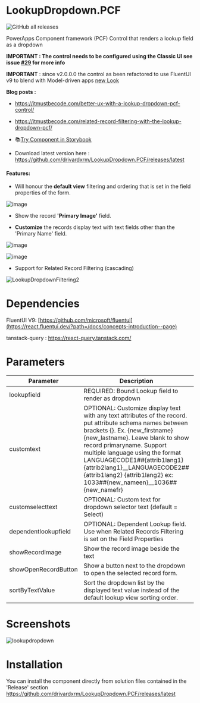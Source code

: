 # LookupDropdown.PCF 
![GitHub all releases](https://img.shields.io/github/downloads/drivardxrm/LookupDropdown.PCF/total)

 PowerApps Component framework (PCF) Control that renders a lookup field as a dropdown
 
**IMPORTANT : The control needs to be configured using the Classic UI see issue [#29](https://github.com/drivardxrm/LookupDropdown.PCF/issues/29) for more info**

**IMPORTANT** : since v2.0.0.0 the control as been refactored to use FluentUI v9 to blend with Model-driven apps [new Look](https://learn.microsoft.com/en-us/power-apps/user/modern-fluent-design?WT.mc_id=DX-MVP-5004959) 

 
**Blog posts :** 
 * https://itmustbecode.com/better-ux-with-a-lookup-dropdown-pcf-control/
 * https://itmustbecode.com/related-record-filtering-with-the-lookup-dropdown-pcf/
 
 
 * 📚[Try Component in Storybook](https://drivardxrm.github.io/LookupDropdown.PCF/)
 * Download latest version here : https://github.com/drivardxrm/LookupDropdown.PCF/releases/latest

#### Features:

* Will honour the **default view** filtering and ordering that is set in the field properties of the form.

![image](https://user-images.githubusercontent.com/38399134/147574119-8022ced0-ef53-42b5-806b-dadbdc7cc7e8.png)


* Show the record **'Primary Image'** field.

* **Customize** the records display text with text fields other than the 'Primary Name' field.

![image](https://user-images.githubusercontent.com/38399134/147574893-f2f5b658-6400-4e58-a854-7160428fe8dd.png)

![image](https://github.com/drivardxrm/LookupDropdown.PCF/assets/38399134/23f19a2d-5b04-4ea9-be41-01937e87e7f7)


* Support for Related Record Filtering (cascading)

![LookupDropdownFiltering2](https://github.com/drivardxrm/LookupDropdown.PCF/assets/38399134/4294c1be-5412-455a-876b-803e95a48b05)





# Dependencies
FluentUI V9: [https://github.com/microsoft/fluentui](https://react.fluentui.dev/?path=/docs/concepts-introduction--page)

tanstack-query : [https://react-query.tanstack.com/
](https://tanstack.com/query/latest)

# Parameters
| Parameter         | Description                                                                                  | Default     |
|-------------------|----------------------------------------------------------------------------------------------|----------   |
| lookupfield  | REQUIRED: Bound Lookup field to render as dropdown                             |             |
| customtext  | OPTIONAL: Customize display text with any text attributes of the record. put attribute schema names between brackets {}. Ex. {new_firstname} {new_lastname}. Leave blank to show record primaryname. Support multiple language using the format LANGUAGECODE1##{attrib1lang1} {attrib2lang1}__LANGUAGECODE2##{attrib1lang2} {attrib1lang2} ex: 1033##{new_nameen}__1036##{new_namefr} |             |
| customselecttext    | OPTIONAL: Custom text for dropdown selector text (default = Select)    | |
| dependentlookupfield | OPTIONAL: Dependent Lookup field. Use when Related Records Filtering is set on the Field Properties    | |
| showRecordImage   | Show the record image beside the text | false  |
| showOpenRecordButton | Show a button next to the dropdown to open the selected record form.|  false    |
| sortByTextValue | Sort the dropdown list by the displayed text value instead of the default lookup view sorting order.|  false    |

# Screenshots

![lookupdropdown](https://user-images.githubusercontent.com/38399134/147582453-e507d7ab-d83d-476e-96af-d48a85d495c1.gif)


# Installation
You can install the component directly from solution files contained in the 'Release' section
https://github.com/drivardxrm/LookupDropdown.PCF/releases/latest
